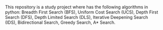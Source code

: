 This repository is a study project where has the following algorithms in python: 
Breadth First Search (BFS), Uniform Cost Search (UCS), Depth First Search (DFS), Depth Limited Search (DLS), Iterative Deepening Search (IDS), Bidirectional Search, Greedy Search, A* Search.
